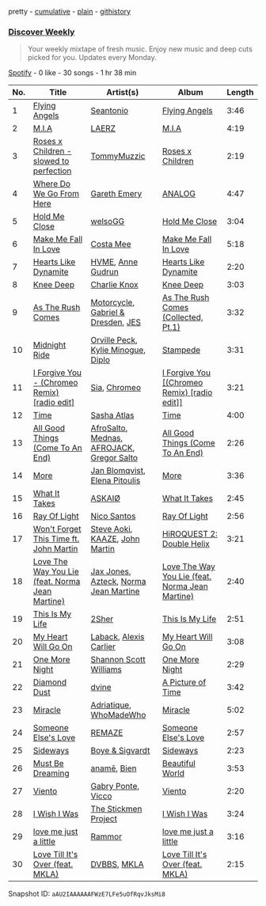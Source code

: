 pretty - [cumulative](/playlists/cumulative/37i9dQZEVXcMQ21aVFwcU6.md) - [plain](/playlists/plain/37i9dQZEVXcMQ21aVFwcU6) - [githistory](https://github.githistory.xyz/mdn522/spotify-playlist-archive/blob/main/playlists/plain/37i9dQZEVXcMQ21aVFwcU6)

### [Discover Weekly](https://open.spotify.com/playlist/37i9dQZEVXcMQ21aVFwcU6)

> Your weekly mixtape of fresh music\. Enjoy new music and deep cuts picked for you\. Updates every Monday.

[Spotify](https://open.spotify.com/user/spotify) - 0 like - 30 songs - 1 hr 38 min

| No. | Title | Artist(s) | Album | Length |
|---|---|---|---|---|
| 1 | [Flying Angels](https://open.spotify.com/track/40jL2iYGOW0cV5bGB7Mqpf) | [Seantonio](https://open.spotify.com/artist/0KaT3TYMe8cLFpweFsJjeC) | [Flying Angels](https://open.spotify.com/album/6tOdrVOeqeZRQi5Yh91HcY) | 3:46 |
| 2 | [M.I.A](https://open.spotify.com/track/3viLYa9lNEL6lwWK9f0NFJ) | [LAERZ](https://open.spotify.com/artist/3W6bMB2vXWCqDeKvH1VfYv) | [M.I.A](https://open.spotify.com/album/4nqieLOBJJ7X9qzk5DOWPF) | 4:19 |
| 3 | [Roses x Children \- slowed to perfection](https://open.spotify.com/track/2Ab3GqvibgzRcSGt88E0RX) | [TommyMuzzic](https://open.spotify.com/artist/2XqXXH9xPa1zucIOtZ3u3A) | [Roses x Children](https://open.spotify.com/album/6EjzGyhe7zi2ZcrGWHXgA0) | 2:19 |
| 4 | [Where Do We Go From Here](https://open.spotify.com/track/75pNtIAkUIhB8JSOuvcI3A) | [Gareth Emery](https://open.spotify.com/artist/0hprEC0nsWuQPSHag1O2Vi) | [ANALOG](https://open.spotify.com/album/4Z1gPMu3kxL1P8rMGHc5ZX) | 4:47 |
| 5 | [Hold Me Close](https://open.spotify.com/track/3ACuXyFAI3GpPBmyVkTCE1) | [welsoGG](https://open.spotify.com/artist/4yH7E3RaIJZIfW2gb1tvRe) | [Hold Me Close](https://open.spotify.com/album/1ti6Ndp9Eyajf6ku5ZhhvA) | 3:04 |
| 6 | [Make Me Fall In Love](https://open.spotify.com/track/4MXkW1SVOelxaaIw1Moont) | [Costa Mee](https://open.spotify.com/artist/4QxJy5AzNEBFtL1Fprppp5) | [Make Me Fall In Love](https://open.spotify.com/album/5rYokzD85EBhJSVScum3EK) | 5:18 |
| 7 | [Hearts Like Dynamite](https://open.spotify.com/track/4G3pTtXvcLbqZj0y9hQvo8) | [HVME](https://open.spotify.com/artist/2o08sCWF5yyo2G4DCiT7T9), [Anne Gudrun](https://open.spotify.com/artist/4CjmulKe83Ymzhud7vD0i5) | [Hearts Like Dynamite](https://open.spotify.com/album/4Z3Lq92zQ2iB0fiwvhlR3N) | 2:20 |
| 8 | [Knee Deep](https://open.spotify.com/track/6Zq5Gc6kCBNZfu8gZNWjSG) | [Charlie Knox](https://open.spotify.com/artist/7pPwVoW9SP3X6AA0mSgXto) | [Knee Deep](https://open.spotify.com/album/4lezArnVnbcG9580uJp28v) | 3:03 |
| 9 | [As The Rush Comes](https://open.spotify.com/track/6yASqy19mcoL7cP4Y57U9s) | [Motorcycle](https://open.spotify.com/artist/7DZ9xBelM79Mlk3Weia4oD), [Gabriel & Dresden](https://open.spotify.com/artist/64KfnYe81Wld2AkG4bkGIV), [JES](https://open.spotify.com/artist/6UAyCjS0OPMd1Ham8bvs9g) | [As The Rush Comes \(Collected, Pt.1\)](https://open.spotify.com/album/10H6u8TyzONLGsizozQuFU) | 3:32 |
| 10 | [Midnight Ride](https://open.spotify.com/track/6J26td5uctWg0UlzdzCj7Y) | [Orville Peck](https://open.spotify.com/artist/46auOkH1pk28rWrSoUNhLo), [Kylie Minogue](https://open.spotify.com/artist/4RVnAU35WRWra6OZ3CbbMA), [Diplo](https://open.spotify.com/artist/5fMUXHkw8R8eOP2RNVYEZX) | [Stampede](https://open.spotify.com/album/3vi7hLbbjQBJypfAA2gafE) | 3:31 |
| 11 | [I Forgive You \- \(Chromeo Remix\) \[radio edit\]](https://open.spotify.com/track/7Bdtb10c2V4oVqsz8Ebkk5) | [Sia](https://open.spotify.com/artist/5WUlDfRSoLAfcVSX1WnrxN), [Chromeo](https://open.spotify.com/artist/2mV8aJphiSHYJf43DxL7Gt) | [I Forgive You \[\(Chromeo Remix\) \[radio edit\]\]](https://open.spotify.com/album/23MEFQe6rT4UgP2JUPU9b7) | 3:21 |
| 12 | [Time](https://open.spotify.com/track/1TAOAYW3MFtK9wXBdNJkqW) | [Sasha Atlas](https://open.spotify.com/artist/4sMY16hK4pG5GimAezX6jq) | [Time](https://open.spotify.com/album/3LVJ2Q57GvBzkQ73buw4FQ) | 4:00 |
| 13 | [All Good Things \(Come To An End\)](https://open.spotify.com/track/5QLyajfZXwyusqbdTxpbXP) | [AfroSalto](https://open.spotify.com/artist/09vJsJxTLHPwhzLyLAIKQ3), [Mednas](https://open.spotify.com/artist/0ifDOttuMQG7tOhatsjuoy), [AFROJACK](https://open.spotify.com/artist/4D75GcNG95ebPtNvoNVXhz), [Gregor Salto](https://open.spotify.com/artist/0l59CBSPDfKBXlyHya0pew) | [All Good Things \(Come To An End\)](https://open.spotify.com/album/2aywcLkdlrtfr4BEBbbDcK) | 2:26 |
| 14 | [More](https://open.spotify.com/track/7CuXB3Dr61IvDFEWfqG3sE) | [Jan Blomqvist](https://open.spotify.com/artist/5wMlMjOLeJfS5DfxqGfm83), [Elena Pitoulis](https://open.spotify.com/artist/0Zw91yH74OemLqD4rHn96K) | [More](https://open.spotify.com/album/7DAyAlObwl5f8mcrqFCeWm) | 3:36 |
| 15 | [What It Takes](https://open.spotify.com/track/5LAJYsQHW34betEp3pRVdF) | [ASKAIØ](https://open.spotify.com/artist/5IRpfp3uwWFXBp1L2y9Q3F) | [What It Takes](https://open.spotify.com/album/7LWbiKjD2oBU5Gq6EmcSo7) | 2:45 |
| 16 | [Ray Of Light](https://open.spotify.com/track/3yFWhxIlIzlyro5r6IMuT4) | [Nico Santos](https://open.spotify.com/artist/3A9B6c1CrSPauiOblw7pWz) | [Ray Of Light](https://open.spotify.com/album/1GBySAbVIvQTKCR0Tg4a4U) | 2:56 |
| 17 | [Won't Forget This Time ft\. John Martin](https://open.spotify.com/track/2ty5Ke6FJb5ggQBQabfEmf) | [Steve Aoki](https://open.spotify.com/artist/77AiFEVeAVj2ORpC85QVJs), [KAAZE](https://open.spotify.com/artist/6WGE3kO8ULME2ErBcOksSR), [John Martin](https://open.spotify.com/artist/2auikkNYqigWStoHWK1Grq) | [HiROQUEST 2: Double Helix](https://open.spotify.com/album/4pkSnhESY9LSZUk1n0pLTT) | 3:21 |
| 18 | [Love The Way You Lie \(feat\. Norma Jean Martine\)](https://open.spotify.com/track/0KEQ6X89UPO4wUFjLoIERl) | [Jax Jones](https://open.spotify.com/artist/4Q6nIcaBED8qUel8bBx6Cr), [Azteck](https://open.spotify.com/artist/13NpuESz6tlK819yBs0PuS), [Norma Jean Martine](https://open.spotify.com/artist/2fsk4VlJdNF6G8cCMDrrzB) | [Love The Way You Lie \(feat\. Norma Jean Martine\)](https://open.spotify.com/album/5P3i2e0G7OZFlHW6k01qNE) | 2:40 |
| 19 | [This Is My Life](https://open.spotify.com/track/1E1TCh0nQkpEaogJwNn3NI) | [2Sher](https://open.spotify.com/artist/5Z8Rw4pPuYew7bgaTCtw4o) | [This Is My Life](https://open.spotify.com/album/46LRFvbJCKOca5aMJ2TY87) | 2:51 |
| 20 | [My Heart Will Go On](https://open.spotify.com/track/6mi0oZVfj1iREG56XyStUx) | [Laback](https://open.spotify.com/artist/7zwFrWkbrwqDc9savwzEYf), [Alexis Carlier](https://open.spotify.com/artist/1b0pgsUv8hNw2iM4R4XlcI) | [My Heart Will Go On](https://open.spotify.com/album/6zr2nfQgLXqLpxiIS510JU) | 3:08 |
| 21 | [One More Night](https://open.spotify.com/track/1iERyBXK368NtKCCoJllDF) | [Shannon Scott Williams](https://open.spotify.com/artist/0dV7S8JA5OhxYHUC7pMwnP) | [One More Night](https://open.spotify.com/album/1G2JncQ7lPIY3ULht9atgh) | 2:29 |
| 22 | [Diamond Dust](https://open.spotify.com/track/5SbMeZPbj6uOai7w9hVvir) | [dvine](https://open.spotify.com/artist/3VV2pfR0CoFp9JbX6PsaLs) | [A Picture of Time](https://open.spotify.com/album/0yX44KEElK4OB4HY0uYexk) | 3:42 |
| 23 | [Miracle](https://open.spotify.com/track/0aVrpFRLlrd5zVyPXWP3mS) | [Adriatique](https://open.spotify.com/artist/02DWGcShQivFepRvGJ7xhB), [WhoMadeWho](https://open.spotify.com/artist/50Lr1puweM1hFsF1LpIZLM) | [Miracle](https://open.spotify.com/album/2ctujff7VotoPkcd4AXXT8) | 5:02 |
| 24 | [Someone Else's Love](https://open.spotify.com/track/53UM9v0j1E0rrmmJkZFVCm) | [REMAZE](https://open.spotify.com/artist/7JgLMiRf1ogwmyTskyD8vB) | [Someone Else's Love](https://open.spotify.com/album/0dtS2OttklkcSpDD4Dk60S) | 2:57 |
| 25 | [Sideways](https://open.spotify.com/track/4bNLM6Dxqh5SRJD2Cd3iTO) | [Boye & Sigvardt](https://open.spotify.com/artist/5waIYqZSsMaTQqdL4QnqyR) | [Sideways](https://open.spotify.com/album/5EaEuOq7fHXR6VMm0UBEss) | 2:23 |
| 26 | [Must Be Dreaming](https://open.spotify.com/track/17kDoCyWLuTKgSf0Oxr2dV) | [anamē](https://open.spotify.com/artist/3sZvCZHU2V2idOYyUl3fBi), [Bien](https://open.spotify.com/artist/2uodbv2953Z7R1ipwucK2A) | [Beautiful World](https://open.spotify.com/album/0ZnnuF8eC7ZsyMJm9008k4) | 3:53 |
| 27 | [Viento](https://open.spotify.com/track/4OIJAOZkj6ChEvSIzUKDmQ) | [Gabry Ponte](https://open.spotify.com/artist/5ENS85nZShljwNgg4wFD7D), [Vicco](https://open.spotify.com/artist/2z1MpPojFcvxYcEAx0lT6w) | [Viento](https://open.spotify.com/album/33HL0gjp6NMr4Yn9skMj4s) | 2:20 |
| 28 | [I Wish I Was](https://open.spotify.com/track/37gvCv1XpbCfG3Acjqf6ew) | [The Stickmen Project](https://open.spotify.com/artist/13wroZC00C9ix8fUR0JvaY) | [I Wish I Was](https://open.spotify.com/album/722G4OU32T7nebuJJm3vqo) | 3:24 |
| 29 | [love me just a little](https://open.spotify.com/track/2FrCEUEKIFybNT88Z8I7tE) | [Rammor](https://open.spotify.com/artist/73147xL7gw2ilXfbVPzTuw) | [love me just a little](https://open.spotify.com/album/1pYW3EHsieK2QpRznVLEeB) | 3:16 |
| 30 | [Love Till It's Over \(feat\. MKLA\)](https://open.spotify.com/track/2ZVWUbzdQ2ImZrREws8ZpK) | [DVBBS](https://open.spotify.com/artist/5X4LWwbUFNzPkEas04uU82), [MKLA](https://open.spotify.com/artist/57Vnemieu10x71jR2UWc4o) | [Love Till It's Over \(feat\. MKLA\)](https://open.spotify.com/album/3l0ngLGmnJdJaplfmU7BiJ) | 2:15 |

Snapshot ID: `aAU2IAAAAAAFWzE7LFe5uOfRqvJksMi8`
